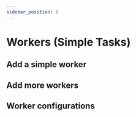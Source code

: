 ```yaml
---
sidebar_position: 8
---
```


# Workers (Simple Tasks)

## Add a simple worker

## Add more workers

## Worker configurations